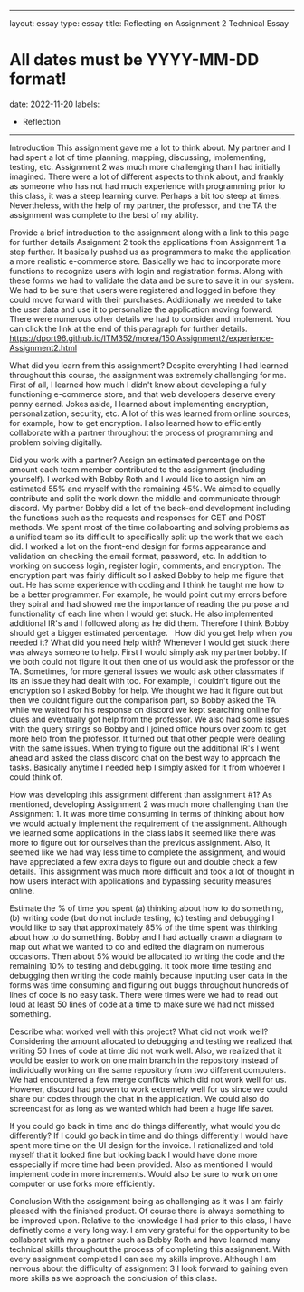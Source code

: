 
---
layout: essay
type: essay
title: Reflecting on Assignment 2 Technical Essay
# All dates must be YYYY-MM-DD format!
date: 2022-11-20
labels: 
  - Reflection
--- 
Introduction
This assignment gave me a lot to think about. My partner and I had spent a lot of time planning, mapping, discussing, implementing, testing, etc. Assignment 2 was much more challenging than I had initially imagined. There were a lot of different aspects to think about, and frankly as someone who has not had much experience with programming prior to this class, it was a steep learning curve. Perhaps a bit too steep at times. Nevertheless, with the help of my partner, the professor, and the TA the assignment was complete to the best of my ability.

Provide a brief introduction to the assignment along with a link to this page for further details
Assignment 2 took the applications from Assignment 1 a step further. It basically pushed us as programmers to make the application a more realistic e-commerce store. Basically we had to incorporate more functions to recognize users with login and registration forms. Along with these forms we had to validate the data and be sure to save it in our system. We had to be sure that users were registered and logged in before they could move forward with their purchases. Additionally we needed to take the user data and use it to personalize the application moving forward. There were numerous other details we had to consider and implement. You can click the link at the end of this paragraph for further details. https://dport96.github.io/ITM352/morea/150.Assignment2/experience-Assignment2.html

What did you learn from this assignment?
Despite everyhting I had learned throughout this course, the assignment was extremely challenging for me. First of all, I learned how much I didn't know about developing a fully functioning e-commerce store, and that web developers deserve every penny earned. Jokes aside, I learned about implementing encryption, personalization, security, etc. A lot of this was learned from online sources; for example, how to get encryption. I also learned how to efficiently collaborate with a partner throughout the process of programming and problem solving digitally. 

Did you work with a partner? Assign an estimated percentage on the amount each team member contributed to the assignment (including yourself).
I worked with Bobby Roth and I would like to assign him an estimated 55% and myself with the remaining 45%. We aimed to equally contribute and split the work down the middle and communicate through discord. My partner Bobby did a lot of the back-end development including the functions such as the requests and responses for GET and POST methods. We spent most of the time collaboarting and solving problems as a unified team so its difficult to specifically split up the work that we each did. I worked a lot on the front-end design for forms appearance and validation on checking the email format, password, etc. In addition to working on success login, register login, comments, and encryption. The encryption part was fairly difficult so I asked Bobby to help me figure that out. He has some experience with coding and I think he taught me how to be a better programmer. For example, he would point out my errors before they spiral and had showed me the importance of reading the purpose and functionality of each line when I would get stuck. He also implemented additional IR's and I followed along as he did them. Therefore I think Bobby should get a bigger estimated percentage. 
 
How did you get help when you needed it? What did you need help with?
Whenever I would get stuck there was always someone to help. First I would simply ask my partner bobby. If we both could not figure it out then one of us would ask the professor or the TA. Sometimes, for more general issues we would ask other classmates if its an issue they had dealt with too. For example, I couldn't figure out the encryption so I asked Bobby for help. We thought we had it figure out but then we couldnt figure out the comparison part, so Bobby asked the TA while we waited for his response on discord we kept searching online for clues and eventually got help from the professor. We also had some issues with the query strings so Bobby and I joined office hours over zoom to get more help from the professor. It turned out that other people were dealing with the same issues. When trying to figure out the additional IR's I went ahead and asked the class discord chat on the best way to approach the tasks. Basically anytime I needed help I simply asked for it from whoever I could think of.

How was developing this assignment different than assignment #1?
As mentioned, developing Assignment 2 was much more challenging than the Assignment 1. It was more time consuming in terms of thinking about how we would actually implement the requirement of the assignment. Although we learned some applications in the class labs it seemed like there was more to figure out for ourselves than the previous assignment. Also, it seemed like we had way less time to complete the assignment, and would have appreciated a few extra days to figure out and double check a few details. This assignment was much more difficult and took a lot of thought in how users interact with applications and bypassing security measures online.

Estimate the % of time you spent (a) thinking about how to do something, (b) writing code (but do not include testing, (c) testing and debugging
I would like to say that approximately 85% of the time spent was thinking about how to do something. Bobby and I had actually drawn a diagram to map out what we wanted to do and edited the diagram on numerous occasions. Then about 5% would be allocated to writing the code and the remaining 10% to testing and debugging. It took more time testing and debugging then writing the code mainly because inputting user data in the forms was time consuming and figuring out buggs throughout hundreds of lines of code is no easy task. There were times were we had to read out loud at least 50 lines of code at a time to make sure we had not missed something.

Describe what worked well with this project? What did not work well?
Considering the amount allocated to debugging and testing we realized that writing 50 lines of code at time did not work well. Also, we realized that it would be easier to work on one main branch in the repository instead of individually working on the same repository from two different computers. We had encountered a few merge conflicts which did not work well for us. However, discord had proven to work extremely well for us since we could share our codes through the chat in the application. We could also do screencast for as long as we wanted which had been a huge life saver. 

If you could go back in time and do things differently, what would you do differently?
If I could go back in time and do things differently I would have spent more time on the UI design for the invoice. I rationalized and told myself that it looked fine but looking back I would have done more esspecially if more time had been provided. Also as mentioned I would implement code in more increments. Would also be sure to work on one computer or use forks more efficiently. 

Conclusion
With the assignment being as challenging as it was I am fairly pleased with the finished product. Of course there is always something to be improved upon. Relative to the knowledge I had prior to this class, I have definetly come a very long way. I am very grateful for the opportunity to be collaborat with my a partner such as Bobby Roth and have learned many technical skills throughout the process of completing this assignment. With every assignment completed I can see my skills improve. Although I am nervous about the difficulty of assignment 3 I look forward to gaining even more skills as we approach the conclusion of this class. 
